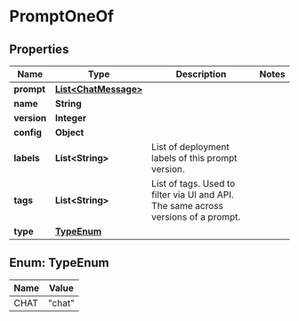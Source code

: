 

# PromptOneOf


## Properties

| Name | Type | Description | Notes |
|------------ | ------------- | ------------- | -------------|
|**prompt** | [**List&lt;ChatMessage&gt;**](ChatMessage.md) |  |  |
|**name** | **String** |  |  |
|**version** | **Integer** |  |  |
|**config** | **Object** |  |  |
|**labels** | **List&lt;String&gt;** | List of deployment labels of this prompt version. |  |
|**tags** | **List&lt;String&gt;** | List of tags. Used to filter via UI and API. The same across versions of a prompt. |  |
|**type** | [**TypeEnum**](#TypeEnum) |  |  |



## Enum: TypeEnum

| Name | Value |
|---- | -----|
| CHAT | &quot;chat&quot; |



